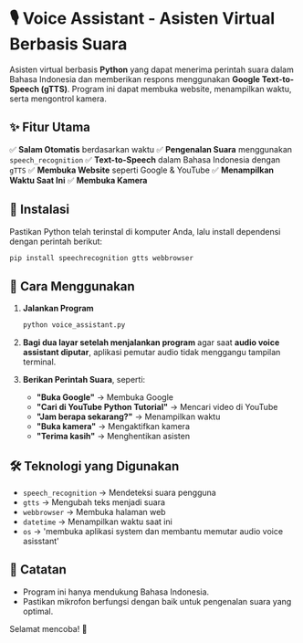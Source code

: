 # 🎙️ Voice Assistant - Asisten Virtual Berbasis Suara

Asisten virtual berbasis **Python** yang dapat menerima perintah suara dalam Bahasa Indonesia dan memberikan respons menggunakan **Google Text-to-Speech (gTTS)**. Program ini dapat membuka website, menampilkan waktu, serta mengontrol kamera.

## ✨ Fitur Utama
✅ **Salam Otomatis** berdasarkan waktu
✅ **Pengenalan Suara** menggunakan `speech_recognition`
✅ **Text-to-Speech** dalam Bahasa Indonesia dengan `gTTS`
✅ **Membuka Website** seperti Google & YouTube
✅ **Menampilkan Waktu Saat Ini**
✅ **Membuka Kamera** 

## 🔧 Instalasi
Pastikan Python telah terinstal di komputer Anda, lalu install dependensi dengan perintah berikut:
```bash
pip install speechrecognition gtts webbrowser
```

## 🚀 Cara Menggunakan
1. **Jalankan Program**
   ```bash
   python voice_assistant.py
   ```
2. **Bagi dua layar setelah menjalankan program** agar saat **audio voice assistant diputar**, aplikasi pemutar audio tidak menggangu tampilan terminal.

3. **Berikan Perintah Suara**, seperti:
   - **"Buka Google"** → Membuka Google
   - **"Cari di YouTube Python Tutorial"** → Mencari video di YouTube
   - **"Jam berapa sekarang?"** → Menampilkan waktu
   - **"Buka kamera"** → Mengaktifkan kamera
   - **"Terima kasih"** → Menghentikan asisten

## 🛠 Teknologi yang Digunakan
- `speech_recognition` → Mendeteksi suara pengguna
- `gtts` → Mengubah teks menjadi suara
- `webbrowser` → Membuka halaman web
- `datetime` → Menampilkan waktu saat ini
- `os` → 'membuka aplikasi system dan membantu memutar audio voice asisstant'

## 📌 Catatan
- Program ini hanya mendukung Bahasa Indonesia.
- Pastikan mikrofon berfungsi dengan baik untuk pengenalan suara yang optimal.

Selamat mencoba! 🚀

